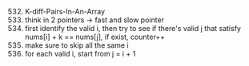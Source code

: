 532. K-diff-Pairs-In-An-Array
1. think in 2 pointers -> fast and slow pointer
2. first identify the valid i, then try to see if there's valid j that satisfy nums[i] + k == nums[j], if exist, counter++
3. make sure to skip all the same i
4. for each valid i, start from j = i + 1
